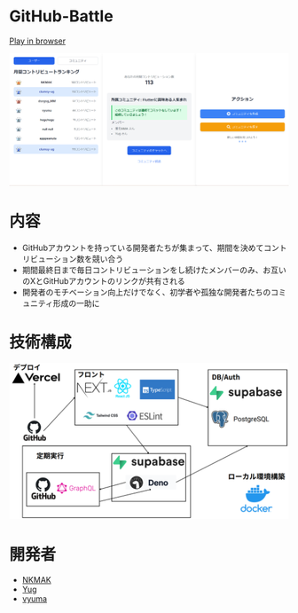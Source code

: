 ﻿# GitHub-Battle
 [Play in browser](https://github-battle-community.vercel.app/)

<img src="./front/public/githubbattle-home.png">

# 内容
- GitHubアカウントを持っている開発者たちが集まって、期間を決めてコントリビューション数を競い合う
- 期間最終日まで毎日コントリビューションをし続けたメンバーのみ、お互いのXとGitHubアカウントのリンクが共有される
- 開発者のモチベーション向上だけでなく、初学者や孤独な開発者たちのコミュニティ形成の一助に

# 技術構成
<img src="./front/public/ghb-technology.png">

# 開発者
- [NKMAK](https://github.com/NKMAK)
- [Yug](https://github.com/clumsy-ug)
- [vyuma](https://github.com/vyuma)
